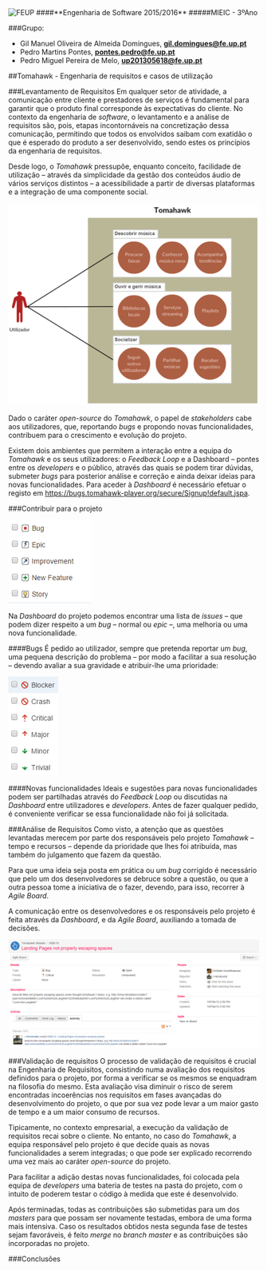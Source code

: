 <img src="https://encrypted-tbn2.gstatic.com/images?q=tbn:ANd9GcQ5v37xur40kL994HczH-li9mzyHP47jhvORpy-vNoHzatPjm11gSvwLVU" alt="FEUP">
####**Engenharia de Software 2015/2016**
#####MIEIC - 3ºAno

###Grupo:
- Gil Manuel Oliveira de Almeida Domingues, **gil.domingues@fe.up.pt** 
- Pedro Martins Pontes, **pontes.pedro@fe.up.pt**
- Pedro Miguel Pereira de Melo, **up201305618@fe.up.pt**

##Tomahawk - Engenharia de requisitos e casos de utilização

###Levantamento de Requisitos
Em qualquer setor de atividade, a comunicação entre cliente e prestadores de serviços é fundamental para garantir que o produto final corresponde às expectativas do cliente. No contexto da engenharia de *software*, o levantamento e a análise de requisitos são, pois, etapas incontornáveis na concretização dessa comunicação, permitindo que todos os envolvidos saibam com exatidão o que é esperado do produto a ser desenvolvido, sendo estes os princípios da engenharia de requisitos.

Desde logo, o *Tomahawk* pressupõe, enquanto conceito, facilidade de utilização – através da simplicidade da gestão dos conteúdos áudio de vários serviços distintos – a acessibilidade a partir de diversas plataformas e a integração de uma componente social.

<img src="https://github.com/pmpontes/tomahawk/blob/master/ESOF-docs/resources/use_cases.png?raw=true" alt="Diagrama de casos de utilização.">
 
Dado o caráter *open-source* do *Tomahawk*, o papel de *stakeholders* cabe aos utilizadores, que, reportando *bugs* e propondo novas funcionalidades, contribuem para o crescimento e evolução do projeto.

Existem dois ambientes que permitem a interação entre a equipa do *Tomahawk* e os seus utilizadores: o *Feedback Loop* e a Dashboard – pontes entre os *developers* e o público, através das quais se podem tirar dúvidas, submeter *bugs* para posterior análise e correção e ainda deixar ideias para novas funcionalidades. 
Para aceder à *Dashboard* é necessário efetuar o registo em https://bugs.tomahawk-player.org/secure/Signup!default.jspa.

###Contribuir para o projeto

<img src="https://github.com/pmpontes/tomahawk/blob/master/ESOF-docs/resources/issues.png?raw=true" alt="Issues da Dashboard.">
 
Na *Dashboard* do projeto podemos encontrar uma lista de *issues* – que podem dizer respeito a um *bug* – normal ou *epic* –, uma melhoria ou uma nova funcionalidade.

####Bugs
É pedido ao utilizador, sempre que pretenda reportar um *bug*, uma pequena descrição do problema – por modo a facilitar a sua resolução – devendo avaliar a sua gravidade e atribuir-lhe uma prioridade:

<img src="https://github.com/pmpontes/tomahawk/blob/master/ESOF-docs/resources/bug_types.png?raw=true" alt="Bugs e prioridades.">
 
####Novas funcionalidades
Ideais e sugestões para novas funcionalidades podem ser partilhadas através do *Feedback Loop* ou discutidas na *Dashboard* entre utilizadores e *developers*. Antes de fazer qualquer pedido, é conveniente verificar se essa funcionalidade não foi já solicitada.

###Análise de Requisitos
Como visto, a atenção que as questões levantadas merecem por parte dos responsáveis pelo projeto *Tomahawk* – tempo e recursos – depende da prioridade que lhes foi atribuída, mas também do julgamento que fazem da questão.

Para que uma ideia seja posta em prática ou um *bug* corrigido é necessário que pelo um dos desenvolvedores se debruce sobre a questão, ou que a outra pessoa tome a iniciativa de o fazer, devendo, para isso, recorrer à *Agile Board*.

A comunicação entre os desenvolvedores e os responsáveis pelo projeto é feita através da *Dashboard*, e da *Agile Board*, auxiliando a tomada de decisões.

<img src="https://github.com/pmpontes/tomahawk/blob/master/ESOF-docs/resources/dashboard.PNG?raw=true" alt="Dashboard.">

###Validação de requisitos
O processo de validação de requisitos é crucial na Engenharia de Requisitos, consistindo numa avaliação dos requisitos definidos para o projeto, por forma a verificar se os mesmos se enquadram na filosofia do mesmo. Esta avaliação visa diminuir o risco de serem encontradas incoerências nos requisitos em fases avançadas do desenvolvimento do projeto, o que por sua vez pode levar a um maior gasto de tempo e a um maior consumo de recursos. 

Tipicamente, no contexto empresarial, a execução da validação de requisitos recai sobre o cliente. No entanto, no caso do *Tomahawk*, a equipa responsável pelo projeto é que decide quais as novas funcionalidades a serem integradas; o que pode ser explicado recorrendo uma vez mais ao caráter *open-source* do projeto.

Para facilitar a adição destas novas funcionalidades, foi colocada pela equipa de *developers* uma bateria de testes na pasta do projeto, com o intuito de poderem testar o código à medida que este é desenvolvido.

Após terminadas, todas as contribuições são submetidas para um dos *masters* para que possam ser novamente testadas, embora de uma forma mais intensiva. Caso os resultados obtidos nesta segunda fase de testes sejam favoráveis, é feito *merge* no *branch master* e as contribuições são incorporadas no projeto.

###Conclusões
